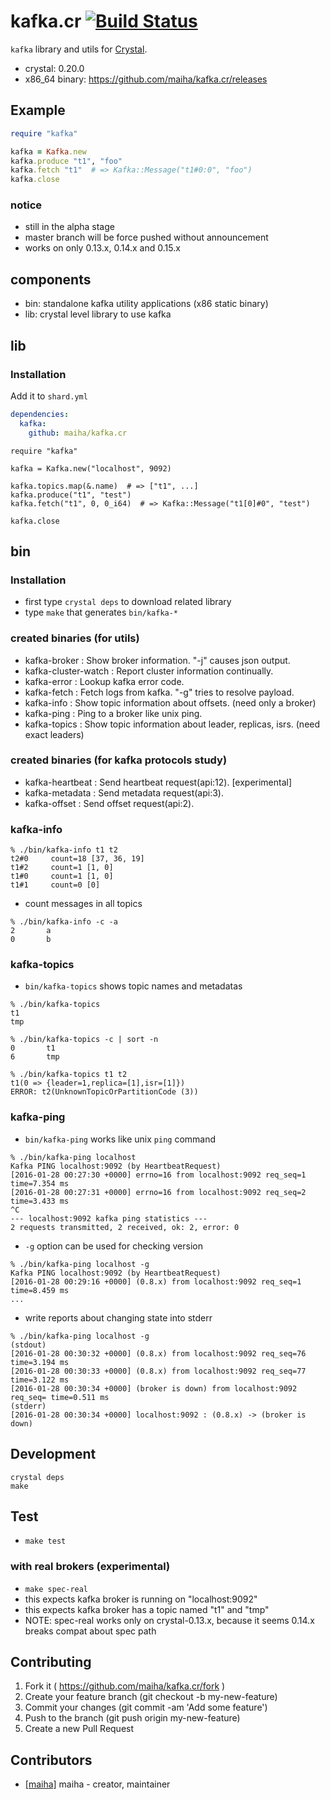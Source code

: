# kafka.cr [![Build Status](https://travis-ci.org/maiha/kafka.cr.svg?branch=master)](https://travis-ci.org/maiha/kafka.cr)

`kafka` library and utils for [Crystal](http://crystal-lang.org/).

- crystal: 0.20.0
- x86_64 binary: https://github.com/maiha/kafka.cr/releases

## Example

```ruby
require "kafka"

kafka = Kafka.new
kafka.produce "t1", "foo"
kafka.fetch "t1"  # => Kafka::Message("t1#0:0", "foo")
kafka.close
```

### notice

- still in the alpha stage
- master branch will be force pushed without announcement
- works on only 0.13.x, 0.14.x and 0.15.x

## components

- bin: standalone kafka utility applications (x86 static binary)
- lib: crystal level library to use kafka

## lib

### Installation

Add it to `shard.yml`

```yml
dependencies:
  kafka:
    github: maiha/kafka.cr
```

```
require "kafka"

kafka = Kafka.new("localhost", 9092)

kafka.topics.map(&.name)  # => ["t1", ...]
kafka.produce("t1", "test")
kafka.fetch("t1", 0, 0_i64)  # => Kafka::Message("t1[0]#0", "test")

kafka.close
```

## bin

### Installation

- first type `crystal deps` to download related library
- type `make` that generates `bin/kafka-*`

### created binaries (for utils)

- kafka-broker : Show broker information. "-j" causes json output.
- kafka-cluster-watch : Report cluster information continually.
- kafka-error : Lookup kafka error code.
- kafka-fetch : Fetch logs from kafka. "-g" tries to resolve payload.
- kafka-info : Show topic information about offsets. (need only a broker)
- kafka-ping : Ping to a broker like unix ping.
- kafka-topics : Show topic information about leader, replicas, isrs. (need exact leaders)

### created binaries (for kafka protocols study)

- kafka-heartbeat : Send heartbeat request(api:12). [experimental]
- kafka-metadata : Send metadata request(api:3).
- kafka-offset : Send offset request(api:2).

### kafka-info

```
% ./bin/kafka-info t1 t2
t2#0     count=18 [37, 36, 19]
t1#2     count=1 [1, 0]
t1#0     count=1 [1, 0]
t1#1     count=0 [0]
```

- count messages in all topics

```
% ./bin/kafka-info -c -a
2       a
0       b
```

### kafka-topics

- `bin/kafka-topics` shows topic names and metadatas

```
% ./bin/kafka-topics
t1
tmp

% ./bin/kafka-topics -c | sort -n
0       t1
6       tmp

% ./bin/kafka-topics t1 t2
t1(0 => {leader=1,replica=[1],isr=[1]})
ERROR: t2(UnknownTopicOrPartitionCode (3))
```

### kafka-ping

- `bin/kafka-ping` works like unix `ping` command

```
% ./bin/kafka-ping localhost
Kafka PING localhost:9092 (by HeartbeatRequest)
[2016-01-28 00:27:30 +0000] errno=16 from localhost:9092 req_seq=1 time=7.354 ms
[2016-01-28 00:27:31 +0000] errno=16 from localhost:9092 req_seq=2 time=3.433 ms
^C
--- localhost:9092 kafka ping statistics ---
2 requests transmitted, 2 received, ok: 2, error: 0
```

- `-g` option can be used for checking version

```
% ./bin/kafka-ping localhost -g
Kafka PING localhost:9092 (by HeartbeatRequest)
[2016-01-28 00:29:16 +0000] (0.8.x) from localhost:9092 req_seq=1 time=8.459 ms
...
```

- write reports about changing state into stderr

```
% ./bin/kafka-ping localhost -g
(stdout)
[2016-01-28 00:30:32 +0000] (0.8.x) from localhost:9092 req_seq=76 time=3.194 ms
[2016-01-28 00:30:33 +0000] (0.8.x) from localhost:9092 req_seq=77 time=3.122 ms
[2016-01-28 00:30:34 +0000] (broker is down) from localhost:9092 req_seq= time=0.511 ms
(stderr)
[2016-01-28 00:30:34 +0000] localhost:9092 : (0.8.x) -> (broker is down)
```

## Development

```
crystal deps
make
```

## Test

- `make test`

### with real brokers (experimental)

- `make spec-real`
- this expects kafka broker is running on "localhost:9092"
- this expects kafka broker has a topic named "t1" and "tmp"
- NOTE: spec-real works only on crystal-0.13.x, because it seems 0.14.x breaks compat about spec path

## Contributing

1. Fork it ( https://github.com/maiha/kafka.cr/fork )
2. Create your feature branch (git checkout -b my-new-feature)
3. Commit your changes (git commit -am 'Add some feature')
4. Push to the branch (git push origin my-new-feature)
5. Create a new Pull Request

## Contributors

- [[maiha]](https://github.com/maiha) maiha - creator, maintainer
